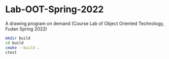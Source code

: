 # Lab-OOT-Spring-2022
A drawing program on demand (Course Lab of Object Oriented Technology, Fudan Spring 2022)

```bash
mkdir build
cd build
cmake --build .
ctest
```